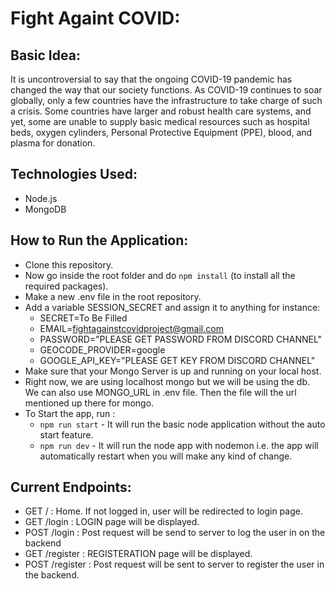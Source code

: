 
# Fight Againt COVID:
## Basic Idea:
It is uncontroversial to say that the ongoing COVID-19 pandemic has changed the way that our society functions. As COVID-19 continues to soar globally, only a few countries have the infrastructure to take charge of such a crisis. Some countries have larger and robust health care systems, and yet, some are unable to supply basic medical resources such as hospital beds, oxygen cylinders, Personal Protective Equipment (PPE), blood, and plasma for donation. 

## Technologies Used:
* Node.js
* MongoDB

## How to Run the Application:
* Clone this repository.
* Now go inside the root folder and do `npm install` (to install all the required packages).
* Make a new .env file in the root repository.
* Add a variable SESSION_SECRET and assign it to anything for instance:
	* SECRET=To Be Filled
	* EMAIL=fightagainstcovidproject@gmail.com
	* PASSWORD="PLEASE GET PASSWORD FROM DISCORD CHANNEL"
	* GEOCODE_PROVIDER=google
	* GOOGLE_API_KEY="PLEASE GET KEY FROM DISCORD CHANNEL"
* Make sure that your Mongo Server is up and running on your local host.
* Right now, we are using localhost mongo but we will be using the db. We can also use MONGO_URL in .env file. Then the file will the url mentioned up there for mongo.
* To Start the app, run :
	* `npm run start` - It will run the basic node application without the auto start feature.
	* `npm run dev` - It will run the node app with nodemon i.e. the app will automatically restart when you will make any kind of change.

## Current Endpoints:
* GET / : Home. If not logged in, user will be redirected to login page.
* GET /login : LOGIN page will be displayed.
* POST /login : Post request will be send to server to log the user in on the backend
* GET /register : REGISTERATION page will be displayed.
* POST /register : Post request will be sent to server to register the user in the backend.